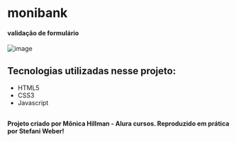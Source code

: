 # monibank
#### validação de formulário

![image](https://github.com/weberstefani/monibank-projeto-alura/assets/123468744/502b03f8-3f42-4c2b-8515-9f1dabd5837a)


## Tecnologias utilizadas nesse projeto:
* HTML5
* CSS3
* Javascript

##
#### Projeto criado por Mônica Hillman - Alura cursos. Reproduzido em prática por Stefani Weber!
